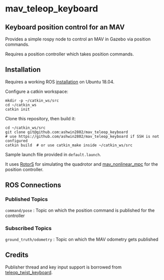 # mav_teleop_keyboard
Keyboard position control for an MAV
---

Provides a simple rospy node to control an MAV in Gazebo via position commands.

Requires a position controller which takes position commands.

## Installation

Requires a working ROS [installation](https://wiki.ros.org/Ubuntu/Installation) on Ubuntu 18.04.

Configure a catkin workspace:
```
mkdir -p ~/catkin_ws/src
cd ~/catkin_ws
catkin init
```

Clone this repository, then build it:
```
cd ~/catkin_ws/src
git clone git@github.com:ashwin2802/mav_teleop_keyboard
# use https://github.com/ashwin2802/mav_teleop_keyboard if SSH is not configured
catkin build  # or use catkin_make inside ~/catkin_ws/src
```

Sample launch file provided in `default.launch`.

It uses [RotorS](https://github.com/ethz-asl/rotors_simulator) for simulating the quadrotor and [mav_nonlinear_mpc](https://github.com/ethz-asl/mav_control_rw) for the position controller.

## ROS Connections

### Published Topics

`command/pose` : Topic on which the position command is published for the controller

### Subscribed Topics

`ground_truth/odometry` : Topic on which the MAV odometry gets published

## Credits

Publisher thread and key input support is borrowed from [teleop_twist_keyboard](https://github.com/ros-teleop/teleop_twist_keyboard).
